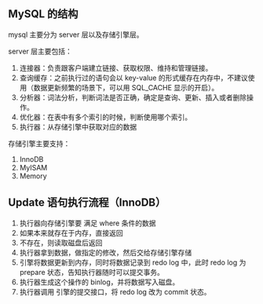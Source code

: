 ## MySQL 的结构

mysql 主要分为 server 层以及存储引擎层。

server 层主要包括：

1. 连接器：负责跟客户端建立链接、获取权限、维持和管理链接。
2. 查询缓存：之前执行过的语句会以 key-value 的形式缓存在内存中，不建议使用（数据更新频繁的场景下，可以用 SQL_CACHE 显示的开启）。
3. 分析器：词法分析，判断词法是否正确，确定是查询、更新、插入或者删除操作。
4. 优化器：在表中有多个索引的时候，判断使用哪个索引。
5. 执行器：从存储引擎中获取对应的数据

存储引擎主要支持：

1. InnoDB
2. MyISAM
3. Memory

## Update 语句执行流程（InnoDB）

1. 执行器向存储引擎要 满足 where 条件的数据
1. 如果本来就存在于内存，直接返回
1. 不存在，则读取磁盘后返回
1. 执行器拿到数据，做指定的修改，然后交给存储引擎存储
1. 引擎将数据更新到内存，同时将数据记录到 redo log 中，此时 redo log 为 prepare 状态，告知执行器随时可以提交事务。
1. 执行器生成这个操作的 binlog，并将数据写入磁盘。
1. 执行器调用 引擎的提交接口，将 redo log 改为 commit 状态。
